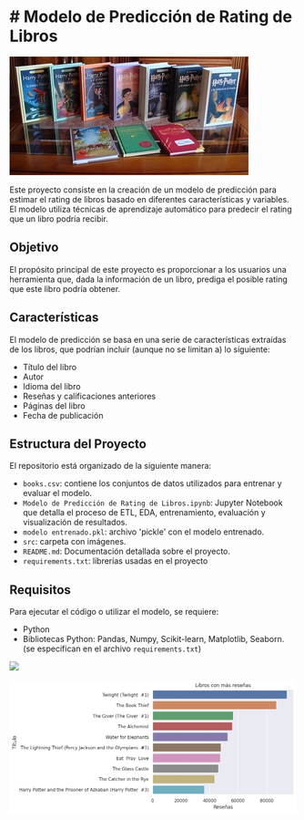 # # Modelo de Predicción de Rating de Libros

![](https://github.com/federicomolina86/ModeloPredictivoLibros/blob/main/src/libros.jpg)

Este proyecto consiste en la creación de un modelo de predicción para estimar el rating de libros basado en diferentes características y variables. El modelo utiliza técnicas de aprendizaje automático para predecir el rating que un libro podría recibir.

## Objetivo

El propósito principal de este proyecto es proporcionar a los usuarios una herramienta que, dada la información de un libro, prediga el posible rating que este libro podría obtener. 

## Características

El modelo de predicción se basa en una serie de características extraídas de los libros, que podrían incluir (aunque no se limitan a) lo siguiente:
- Título del libro
- Autor
- Idioma del libro
- Reseñas y calificaciones anteriores
- Páginas del libro
- Fecha de publicación

## Estructura del Proyecto

El repositorio está organizado de la siguiente manera:
- `books.csv`: contiene los conjuntos de datos utilizados para entrenar y evaluar el modelo.
- `Modelo de Predicción de Rating de Libros.ipynb`: Jupyter Notebook que detalla el proceso de ETL, EDA, entrenamiento, evaluación y visualización de resultados.
- `modelo entrenado.pkl`: archivo 'pickle' con el modelo entrenado.
- `src`: carpeta con imágenes.
- `README.md`: Documentación detallada sobre el proyecto.
- `requirements.txt`: librerías usadas en el proyecto

## Requisitos

Para ejecutar el código o utilizar el modelo, se requiere:
- Python
- Bibliotecas Python: Pandas, Numpy, Scikit-learn, Matplotlib, Seaborn. (se especifican en el archivo `requirements.txt`)


![](https://github.com/federicomolina86/ModeloPredictivoLibros/blob/main/src/Comparaci%C3%B3n%20valores%20reales%20y%20predichos.png)

![](https://github.com/federicomolina86/ModeloPredictivoLibros/blob/main/src/Libros%20con%20m%C3%A1s%20rese%C3%B1as.png)
